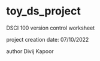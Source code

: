 # toy_ds_project
DSCI 100 version control worksheet

project creation date: 07/10/2022

author Divij Kapoor
